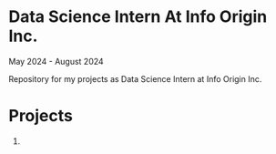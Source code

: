 # Data Science Intern At Info Origin Inc.
May 2024 - August 2024

Repository for my projects as Data Science Intern at Info Origin Inc.

# Projects

1. 
